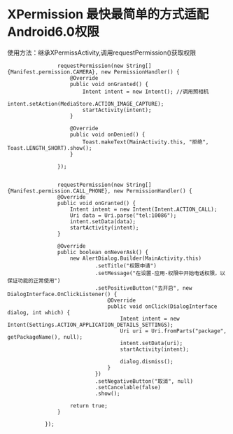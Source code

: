 # XPermission 最快最简单的方式适配Android6.0权限

使用方法：继承XPermissActivity,调用requestPermission()获取权限



                    requestPermission(new String[]{Manifest.permission.CAMERA}, new PermissionHandler() {
                        @Override
                        public void onGranted() {
                            Intent intent = new Intent(); //调用照相机
                            intent.setAction(MediaStore.ACTION_IMAGE_CAPTURE);
                            startActivity(intent);
                        }

                        @Override
                        public void onDenied() {
                            Toast.makeText(MainActivity.this, "拒绝", Toast.LENGTH_SHORT).show();
                        }

                    });
                    
                    
                    requestPermission(new String[]{Manifest.permission.CALL_PHONE}, new PermissionHandler() {
                    @Override
                    public void onGranted() {
                        Intent intent = new Intent(Intent.ACTION_CALL);
                        Uri data = Uri.parse("tel:10086");
                        intent.setData(data);
                        startActivity(intent);
                    }

                    @Override
                    public boolean onNeverAsk() {
                        new AlertDialog.Builder(MainActivity.this)
                                .setTitle("权限申请")
                                .setMessage("在设置-应用-权限中开始电话权限，以保证功能的正常使用")
                                .setPositiveButton("去开启", new DialogInterface.OnClickListener() {
                                    @Override
                                    public void onClick(DialogInterface dialog, int which) {
                                        Intent intent = new Intent(Settings.ACTION_APPLICATION_DETAILS_SETTINGS);
                                        Uri uri = Uri.fromParts("package", getPackageName(), null);
                                        intent.setData(uri);
                                        startActivity(intent);

                                        dialog.dismiss();
                                    }
                                })
                                .setNegativeButton("取消", null)
                                .setCancelable(false)
                                .show();

                        return true;
                    }

                });
